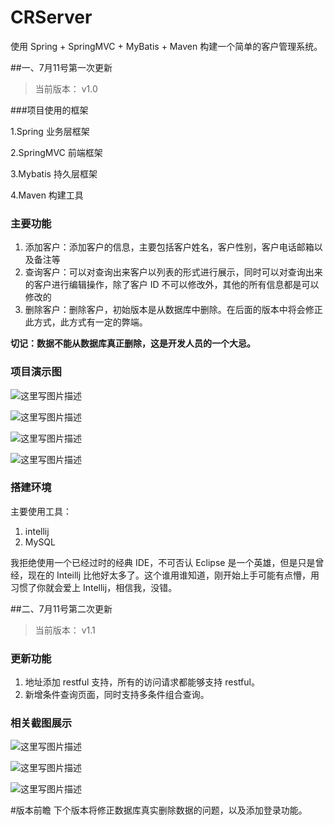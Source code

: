 # CRServer
使用 Spring + SpringMVC + MyBatis + Maven 构建一个简单的客户管理系统。


##一、7月11号第一次更新
> 当前版本： v1.0

###项目使用的框架

1.Spring 业务层框架

2.SpringMVC 前端框架

3.Mybatis 持久层框架

4.Maven 构建工具

### 主要功能
1. 添加客户：添加客户的信息，主要包括客户姓名，客户性别，客户电话邮箱以及备注等
2. 查询客户：可以对查询出来客户以列表的形式进行展示，同时可以对查询出来的客户进行编辑操作，除了客户 ID 不可以修改外，其他的所有信息都是可以修改的
3. 删除客户：删除客户，初始版本是从数据库中删除。在后面的版本中将会修正此方式，此方式有一定的弊端。

**切记：数据不能从数据库真正删除，这是开发人员的一个大忌。**


### 项目演示图
![这里写图片描述](http://img.blog.csdn.net/20170711162241589?watermark/2/text/aHR0cDovL2Jsb2cuY3Nkbi5uZXQvbHF3X3N0dWRlbnQ=/font/5a6L5L2T/fontsize/400/fill/I0JBQkFCMA==/dissolve/70/gravity/SouthEast)

![这里写图片描述](http://img.blog.csdn.net/20170711162336435?watermark/2/text/aHR0cDovL2Jsb2cuY3Nkbi5uZXQvbHF3X3N0dWRlbnQ=/font/5a6L5L2T/fontsize/400/fill/I0JBQkFCMA==/dissolve/70/gravity/SouthEast)

![这里写图片描述](http://img.blog.csdn.net/20170711162356735?watermark/2/text/aHR0cDovL2Jsb2cuY3Nkbi5uZXQvbHF3X3N0dWRlbnQ=/font/5a6L5L2T/fontsize/400/fill/I0JBQkFCMA==/dissolve/70/gravity/SouthEast)

![这里写图片描述](http://img.blog.csdn.net/20170711162420158?watermark/2/text/aHR0cDovL2Jsb2cuY3Nkbi5uZXQvbHF3X3N0dWRlbnQ=/font/5a6L5L2T/fontsize/400/fill/I0JBQkFCMA==/dissolve/70/gravity/SouthEast)

### 搭建环境
主要使用工具：
1. intellij
2. MySQL

我拒绝使用一个已经过时的经典 IDE，不可否认 Eclipse 是一个英雄，但是只是曾经，现在的 Inteillj 比他好太多了。这个谁用谁知道，刚开始上手可能有点懵，用习惯了你就会爱上 Intellij，相信我，没错。



##二、7月11号第二次更新

> 当前版本： v1.1

### 更新功能

1. 地址添加 restful 支持，所有的访问请求都能够支持 restful。
2. 新增条件查询页面，同时支持多条件组合查询。

### 相关截图展示
![这里写图片描述](http://img.blog.csdn.net/20170711162455703?watermark/2/text/aHR0cDovL2Jsb2cuY3Nkbi5uZXQvbHF3X3N0dWRlbnQ=/font/5a6L5L2T/fontsize/400/fill/I0JBQkFCMA==/dissolve/70/gravity/SouthEast)

![这里写图片描述](http://img.blog.csdn.net/20170711162521805?watermark/2/text/aHR0cDovL2Jsb2cuY3Nkbi5uZXQvbHF3X3N0dWRlbnQ=/font/5a6L5L2T/fontsize/400/fill/I0JBQkFCMA==/dissolve/70/gravity/SouthEast)

![这里写图片描述](http://img.blog.csdn.net/20170711162551059?watermark/2/text/aHR0cDovL2Jsb2cuY3Nkbi5uZXQvbHF3X3N0dWRlbnQ=/font/5a6L5L2T/fontsize/400/fill/I0JBQkFCMA==/dissolve/70/gravity/SouthEast)


#版本前瞻
下个版本将修正数据库真实删除数据的问题，以及添加登录功能。